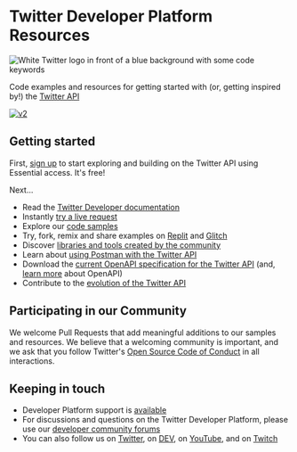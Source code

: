 # Twitter Developer Platform Resources

![White Twitter logo in front of a blue background with some code keywords](https://raw.githubusercontent.com/twitterdev/.github/main/profile/twitterdev_profile_bigger.jpeg)

Code examples and resources for getting started with (or, getting inspired by!) the [Twitter API](https://developer.twitter.com) 

[![v2](https://img.shields.io/endpoint?url=https%3A%2F%2Ftwbadges.glitch.me%2Fbadges%2Fv2)](https://developer.twitter.com/en/docs/twitter-api)

## Getting started

First, [sign up](https://t.co/signup) to start exploring and building on the Twitter API using Essential access. It's free!

Next...

* Read the [Twitter Developer documentation](https://developer.twitter.com/en/docs/twitter-api/getting-started/about-twitter-api)
* Instantly [try a live request](https://t.co/tryapi)
* Explore our [code samples](https://github.com/twitterdev/Twitter-API-v2-sample-code)
* Try, fork, remix and share examples on [Replit](https://replit.com/@Twitter) and [Glitch](https://glitch.com/@twitter)
* Discover [libraries and tools created by the community](https://developer.twitter.com/en/docs/twitter-api/tools-and-libraries/v2)
* Learn about [using Postman with the Twitter API](https://developer.twitter.com/en/docs/tools-and-libraries/using-postman)
* Download the [current OpenAPI specification for the Twitter API](https://api.twitter.com/2/openapi.json) (and, [learn more](https://www.openapis.org/) about OpenAPI)
* Contribute to the [evolution of the Twitter API](https://github.com/twitterdev/open-evolution)

## Participating in our Community

We welcome Pull Requests that add meaningful additions to our samples and resources. We believe that a welcoming community is important, and we ask that you follow Twitter's [Open Source Code of Conduct](https://github.com/twitter/.github/blob/main/code-of-conduct.md) in all interactions.

## Keeping in touch

* Developer Platform support is [available](https://developer.twitter.com/en/support/twitter-api)
* For discussions and questions on the Twitter Developer Platform, please use our [developer community forums](https://twittercommunity.com)
* You can also follow us on [Twitter](https://twitter.com/twitterdev), on [DEV](https://dev.to/twitterdev), on [YouTube](https://www.youtube.com/twitterdev), and on [Twitch](https://www.twitch.tv/twitterdev)
